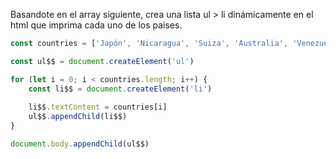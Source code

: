 Basandote en el array siguiente, crea una lista ul > li dinámicamente en el html que imprima cada uno de los paises.

```js
const countries = ['Japón', 'Nicaragua', 'Suiza', 'Australia', 'Venezuela'];

const ul$$ = document.createElement('ul')

for (let i = 0; i < countries.length; i++) {
    const li$$ = document.createElement('li')
    
    li$$.textContent = countries[i]
    ul$$.appendChild(li$$)
}

document.body.appendChild(ul$$)

```